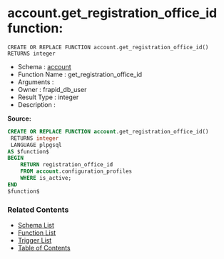 # account.get_registration_office_id function:

```plpgsql
CREATE OR REPLACE FUNCTION account.get_registration_office_id()
RETURNS integer
```
* Schema : [account](../../schemas/account.md)
* Function Name : get_registration_office_id
* Arguments : 
* Owner : frapid_db_user
* Result Type : integer
* Description : 


**Source:**
```sql
CREATE OR REPLACE FUNCTION account.get_registration_office_id()
 RETURNS integer
 LANGUAGE plpgsql
AS $function$
BEGIN
    RETURN registration_office_id
    FROM account.configuration_profiles
    WHERE is_active;
END
$function$

```

### Related Contents
* [Schema List](../../schemas.md)
* [Function List](../../functions.md)
* [Trigger List](../../triggers.md)
* [Table of Contents](../../README.md)

